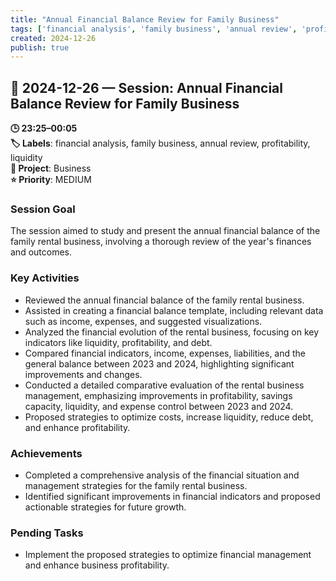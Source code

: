 ```yaml
---
title: "Annual Financial Balance Review for Family Business"
tags: ['financial analysis', 'family business', 'annual review', 'profitability', 'liquidity']
created: 2024-12-26
publish: true
---
```


## 📅 2024-12-26 — Session: Annual Financial Balance Review for Family Business

**🕒 23:25–00:05**  
**🏷️ Labels**: financial analysis, family business, annual review, profitability, liquidity  
**📂 Project**: Business  
**⭐ Priority**: MEDIUM  


### Session Goal
The session aimed to study and present the annual financial balance of the family rental business, involving a thorough review of the year's finances and outcomes.

### Key Activities
- Reviewed the annual financial balance of the family rental business.
- Assisted in creating a financial balance template, including relevant data such as income, expenses, and suggested visualizations.
- Analyzed the financial evolution of the rental business, focusing on key indicators like liquidity, profitability, and debt.
- Compared financial indicators, income, expenses, liabilities, and the general balance between 2023 and 2024, highlighting significant improvements and changes.
- Conducted a detailed comparative evaluation of the rental business management, emphasizing improvements in profitability, savings capacity, liquidity, and expense control between 2023 and 2024.
- Proposed strategies to optimize costs, increase liquidity, reduce debt, and enhance profitability.

### Achievements
- Completed a comprehensive analysis of the financial situation and management strategies for the family rental business.
- Identified significant improvements in financial indicators and proposed actionable strategies for future growth.

### Pending Tasks
- Implement the proposed strategies to optimize financial management and enhance business profitability.
